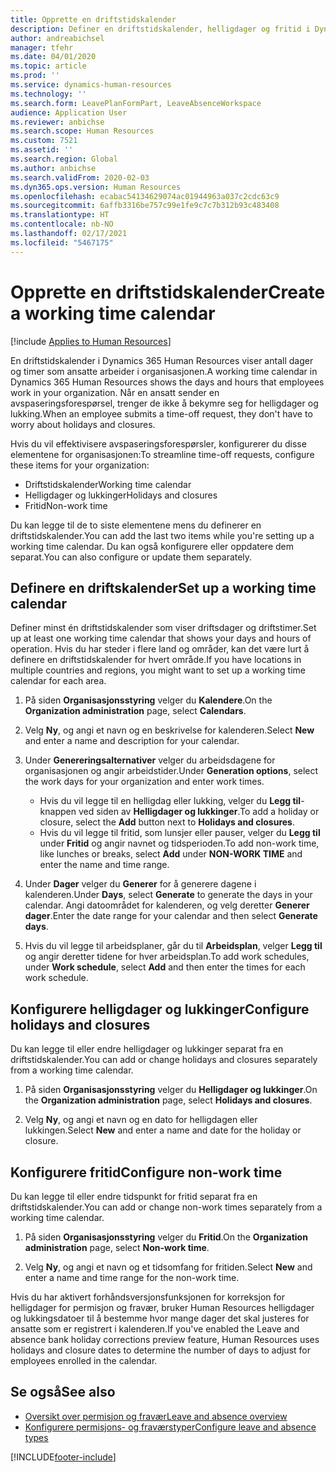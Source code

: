 ```yaml
---
title: Opprette en driftstidskalender
description: Definer en driftstidskalender, helligdager og fritid i Dynamics 365 Human Resources.
author: andreabichsel
manager: tfehr
ms.date: 04/01/2020
ms.topic: article
ms.prod: ''
ms.service: dynamics-human-resources
ms.technology: ''
ms.search.form: LeavePlanFormPart, LeaveAbsenceWorkspace
audience: Application User
ms.reviewer: anbichse
ms.search.scope: Human Resources
ms.custom: 7521
ms.assetid: ''
ms.search.region: Global
ms.author: anbichse
ms.search.validFrom: 2020-02-03
ms.dyn365.ops.version: Human Resources
ms.openlocfilehash: ecabac54134629074ac01944963a037c2cdc63c9
ms.sourcegitcommit: 6affb3316be757c99e1fe9c7c7b312b93c483408
ms.translationtype: HT
ms.contentlocale: nb-NO
ms.lasthandoff: 02/17/2021
ms.locfileid: "5467175"
---
```

# <a name="create-a-working-time-calendar"></a><span data-ttu-id="9037d-103">Opprette en driftstidskalender</span><span class="sxs-lookup"><span data-stu-id="9037d-103">Create a working time calendar</span></span>

[!include [Applies to Human Resources](../includes/applies-to-hr.md)]

<span data-ttu-id="9037d-104">En driftstidskalender i Dynamics 365 Human Resources viser antall dager og timer som ansatte arbeider i organisasjonen.</span><span class="sxs-lookup"><span data-stu-id="9037d-104">A working time calendar in Dynamics 365 Human Resources shows the days and hours that employees work in your organization.</span></span> <span data-ttu-id="9037d-105">Når en ansatt sender en avspaseringsforespørsel, trenger de ikke å bekymre seg for helligdager og lukking.</span><span class="sxs-lookup"><span data-stu-id="9037d-105">When an employee submits a time-off request, they don't have to worry about holidays and closures.</span></span>

<span data-ttu-id="9037d-106">Hvis du vil effektivisere avspaseringsforespørsler, konfigurerer du disse elementene for organisasjonen:</span><span class="sxs-lookup"><span data-stu-id="9037d-106">To streamline time-off requests, configure these items for your organization:</span></span>

- <span data-ttu-id="9037d-107">Driftstidskalender</span><span class="sxs-lookup"><span data-stu-id="9037d-107">Working time calendar</span></span>
- <span data-ttu-id="9037d-108">Helligdager og lukkinger</span><span class="sxs-lookup"><span data-stu-id="9037d-108">Holidays and closures</span></span>
- <span data-ttu-id="9037d-109">Fritid</span><span class="sxs-lookup"><span data-stu-id="9037d-109">Non-work time</span></span>

<span data-ttu-id="9037d-110">Du kan legge til de to siste elementene mens du definerer en driftstidskalender.</span><span class="sxs-lookup"><span data-stu-id="9037d-110">You can add the last two items while you're setting up a working time calendar.</span></span> <span data-ttu-id="9037d-111">Du kan også konfigurere eller oppdatere dem separat.</span><span class="sxs-lookup"><span data-stu-id="9037d-111">You can also configure or update them separately.</span></span>

## <a name="set-up-a-working-time-calendar"></a><span data-ttu-id="9037d-112">Definere en driftskalender</span><span class="sxs-lookup"><span data-stu-id="9037d-112">Set up a working time calendar</span></span>

<span data-ttu-id="9037d-113">Definer minst én driftstidskalender som viser driftsdager og driftstimer.</span><span class="sxs-lookup"><span data-stu-id="9037d-113">Set up at least one working time calendar that shows your days and hours of operation.</span></span> <span data-ttu-id="9037d-114">Hvis du har steder i flere land og områder, kan det være lurt å definere en driftstidskalender for hvert område.</span><span class="sxs-lookup"><span data-stu-id="9037d-114">If you have locations in multiple countries and regions, you might want to set up a working time calendar for each area.</span></span>

1. <span data-ttu-id="9037d-115">På siden **Organisasjonsstyring** velger du **Kalendere**.</span><span class="sxs-lookup"><span data-stu-id="9037d-115">On the **Organization administration** page, select **Calendars**.</span></span>

2. <span data-ttu-id="9037d-116">Velg **Ny**, og angi et navn og en beskrivelse for kalenderen.</span><span class="sxs-lookup"><span data-stu-id="9037d-116">Select **New** and enter a name and description for your calendar.</span></span>

3. <span data-ttu-id="9037d-117">Under **Genereringsalternativer** velger du arbeidsdagene for organisasjonen og angir arbeidstider.</span><span class="sxs-lookup"><span data-stu-id="9037d-117">Under **Generation options**, select the work days for your organization and enter work times.</span></span> 
   - <span data-ttu-id="9037d-118">Hvis du vil legge til en helligdag eller lukking, velger du **Legg til**-knappen ved siden av **Helligdager og lukkinger**.</span><span class="sxs-lookup"><span data-stu-id="9037d-118">To add a holiday or closure, select the **Add** button next to **Holidays and closures**.</span></span>
   - <span data-ttu-id="9037d-119">Hvis du vil legge til fritid, som lunsjer eller pauser, velger du **Legg til** under **Fritid** og angir navnet og tidsperioden.</span><span class="sxs-lookup"><span data-stu-id="9037d-119">To add non-work time, like lunches or breaks, select **Add** under **NON-WORK TIME** and enter the name and time range.</span></span>

4. <span data-ttu-id="9037d-120">Under **Dager** velger du **Generer** for å generere dagene i kalenderen.</span><span class="sxs-lookup"><span data-stu-id="9037d-120">Under **Days**, select **Generate** to generate the days in your calendar.</span></span> <span data-ttu-id="9037d-121">Angi datoområdet for kalenderen, og velg deretter **Generer dager**.</span><span class="sxs-lookup"><span data-stu-id="9037d-121">Enter the date range for your calendar and then select **Generate days**.</span></span>

5. <span data-ttu-id="9037d-122">Hvis du vil legge til arbeidsplaner, går du til **Arbeidsplan**, velger **Legg til** og angir deretter tidene for hver arbeidsplan.</span><span class="sxs-lookup"><span data-stu-id="9037d-122">To add work schedules, under **Work schedule**, select **Add** and then enter the times for each work schedule.</span></span>

## <a name="configure-holidays-and-closures"></a><span data-ttu-id="9037d-123">Konfigurere helligdager og lukkinger</span><span class="sxs-lookup"><span data-stu-id="9037d-123">Configure holidays and closures</span></span>

<span data-ttu-id="9037d-124">Du kan legge til eller endre helligdager og lukkinger separat fra en driftstidskalender.</span><span class="sxs-lookup"><span data-stu-id="9037d-124">You can add or change holidays and closures separately from a working time calendar.</span></span>

1. <span data-ttu-id="9037d-125">På siden **Organisasjonsstyring** velger du **Helligdager og lukkinger**.</span><span class="sxs-lookup"><span data-stu-id="9037d-125">On the **Organization administration** page, select **Holidays and closures**.</span></span>

2. <span data-ttu-id="9037d-126">Velg **Ny**, og angi et navn og en dato for helligdagen eller lukkingen.</span><span class="sxs-lookup"><span data-stu-id="9037d-126">Select **New** and enter a name and date for the holiday or closure.</span></span>

## <a name="configure-non-work-time"></a><span data-ttu-id="9037d-127">Konfigurere fritid</span><span class="sxs-lookup"><span data-stu-id="9037d-127">Configure non-work time</span></span>

<span data-ttu-id="9037d-128">Du kan legge til eller endre tidspunkt for fritid separat fra en driftstidskalender.</span><span class="sxs-lookup"><span data-stu-id="9037d-128">You can add or change non-work times separately from a working time calendar.</span></span>

1. <span data-ttu-id="9037d-129">På siden **Organisasjonsstyring** velger du **Fritid**.</span><span class="sxs-lookup"><span data-stu-id="9037d-129">On the **Organization administration** page, select **Non-work time**.</span></span>

2. <span data-ttu-id="9037d-130">Velg **Ny**, og angi et navn og et tidsomfang for fritiden.</span><span class="sxs-lookup"><span data-stu-id="9037d-130">Select **New** and enter a name and time range for the non-work time.</span></span>

<span data-ttu-id="9037d-131">Hvis du har aktivert forhåndsversjonsfunksjonen for korreksjon for helligdager for permisjon og fravær, bruker Human Resources helligdager og lukkingsdatoer til å bestemme hvor mange dager det skal justeres for ansatte som er registrert i kalenderen.</span><span class="sxs-lookup"><span data-stu-id="9037d-131">If you've enabled the Leave and absence bank holiday corrections preview feature, Human Resources uses holidays and closure dates to determine the number of days to adjust for employees enrolled in the calendar.</span></span>

## <a name="see-also"></a><span data-ttu-id="9037d-132">Se også</span><span class="sxs-lookup"><span data-stu-id="9037d-132">See also</span></span>

- [<span data-ttu-id="9037d-133">Oversikt over permisjon og fravær</span><span class="sxs-lookup"><span data-stu-id="9037d-133">Leave and absence overview</span></span>](hr-leave-and-absence-overview.md)
- [<span data-ttu-id="9037d-134">Konfigurere permisjons- og fraværstyper</span><span class="sxs-lookup"><span data-stu-id="9037d-134">Configure leave and absence types</span></span>](hr-leave-and-absence-types.md)


[!INCLUDE[footer-include](../includes/footer-banner.md)]